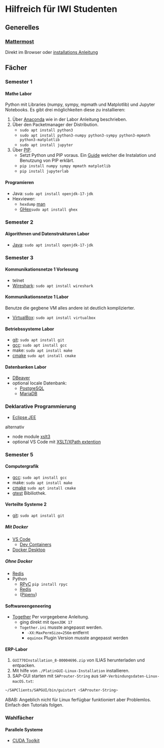 # Hilfreich für IWI Studenten

## Generelles

### [Mattermost](https://mattermost.com/)
Direkt im Browser oder
[installations Anleitung](https://docs.mattermost.com/collaborate/install-desktop-app.html)

## Fächer

### Semester 1

#### Mathe Labor

Python mit Libraries (numpy, sympy, mpmath und Matplotlib) und Jupyter Notebooks.
Es gibt drei möglichkeiten diese zu installieren:

1. Über [Anaconda](https://www.anaconda.com/) wie in der Labor Anleitung beschrieben.
2. Über den Packetmanager der Distribution.
   * `sudo apt install python3`
   * `sudo apt install python3-numpy python3-sympy python3-mpmath python3-matplotlib`
   * `sudo apt install jupyter`
3. Über [PIP](https://pypi.org/).
   * Setzt Python und PIP voraus. Ein [Guide](https://packaging.python.org/en/latest/tutorials/installing-packages/) welcher die Instalation und Benutzung von PIP erklärt.
   * `pip install numpy sympy mpmath matplotlib`
   * `pip install jupyterlab`

#### Programieren

* Java: `sudo apt install openjdk-17-jdk`
* Hexviewer:
  * `hexdump` [man](https://man7.org/linux/man-pages/man1/hexdump.1.html)
  * [GHex](https://gitlab.gnome.org/GNOME/ghex)`sudo apt install ghex`

### Semester 2

#### Algorithmen und Datenstrukturen Labor

* [Java](https://openjdk.org): `sudo apt install openjdk-17-jdk`

### Semester 3

#### Kommunikationsnetze 1 Vorlesung

* telnet
* [Wireshark](https://www.wireshark.org/): `sudo apt install wireshark`

#### Kommunikationsnetze 1 Labor

Benutze die gegbene VM alles andere ist deutlich komplizierter.

* [VirtualBox](https://www.virtualbox.org/): `sudo apt install virtualbox`

#### Betriebssysteme Labor

* [git](https://git-scm.com/): `sudo apt install git`
* [gcc](https://gcc.gnu.org/): `sudo apt install gcc`
* make: `sudo apt install make`
* [cmake](https://cmake.org/) `sudo apt install cmake`

#### Datenbanken Labor

* [DBeaver](https://dbeaver.io/)
* optional locale Datenbank:
  * [PostgreSQL](https://www.postgresql.org)
  * [MariaDB](https://mariadb.org)

### Deklarative Programmierung

* [Eclipse JEE](https://www.eclipse.org/downloads/packages/release/2023-09/r/eclipse-ide-enterprise-java-and-web-developers)

alternativ

* node module [xslt3](https://www.npmjs.com/package/xslt3)
* optional VS Code mit [XSLT/XPath extention](https://marketplace.visualstudio.com/items?itemName=deltaxml.xslt-xpath)

### Semester 5

#### Computergrafik

* [gcc](https://gcc.gnu.org/): `sudo apt install gcc`
* make: `sudo apt install make`
* [cmake](https://cmake.org/) `sudo apt install cmake`
* [gtest](https://github.com/google/googletest) Bibiliothek.

#### Verteilte Systeme 2

* [git](https://git-scm.com/): `sudo apt install git`

##### Mit Docker

* [VS Code](https://code.visualstudio.com/)
  * [Dev Containers](https://marketplace.visualstudio.com/items?itemName=ms-vscode-remote.remote-containers)
* [Docker Desktop](https://docs.docker.com/desktop/install/linux-install/)

##### Ohne Docker

* [Redis](https://redis.io/docs/install/install-redis/install-redis-on-linux/)
* Python
  * [RPyC](https://rpyc.readthedocs.io/en/latest/) `pip install rpyc`
  * [Redis](https://redis.io/docs/connect/clients/python/)
  * ([Pipenv](https://pipenv.pypa.io/en/latest/))

#### Softwareengeneering

* [Together](https://www.microfocus.com/de-de/products/together/overview) Per vorgegebene Anleitung.
  * ging direkt mit `OpenJDK 17`
  * `Together.ini` musste angepasst werden.
    * `-XX:MaxPermSize=256m` entfernt
    * `equinox` Plugin Version musste angepasst werden

#### ERP-Labor

1) `GUI770Installation_8-80004696.zip` von ILIAS herunterladen und entpacken.
2) Mit hilfe von `./PlatinGUI-Linux-Installation` installieren.
3) SAP-GUI starten mit `SAProuter-String` aus `SAP-Verbindungsdaten-Linux-macOS.txt`:
 ```bash
~/SAPClients/SAPGUI/bin/guistart <SAProuter-String>
```

ABAB:
Angeblich nicht für Linux ferfügbar funktioniert aber Problemlos.
Einfach den Tutorials folgen.

### Wahlfächer

#### Parallele Systeme

* [CUDA Toolkit](https://developer.nvidia.com/cuda-downloads?target_os=Linux)
